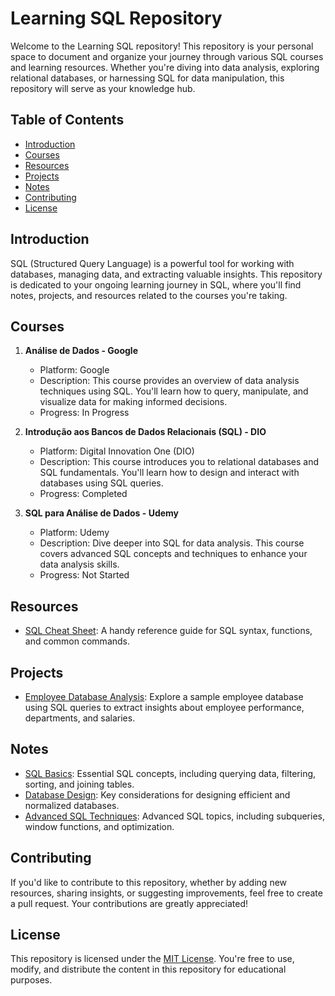 # Learning SQL Repository

Welcome to the Learning SQL repository! This repository is your personal space to document and organize your journey through various SQL courses and learning resources. Whether you're diving into data analysis, exploring relational databases, or harnessing SQL for data manipulation, this repository will serve as your knowledge hub.

## Table of Contents

- [Introduction](#introduction)
- [Courses](#courses)
- [Resources](#resources)
- [Projects](#projects)
- [Notes](#notes)
- [Contributing](#contributing)
- [License](#license)

## Introduction

SQL (Structured Query Language) is a powerful tool for working with databases, managing data, and extracting valuable insights. This repository is dedicated to your ongoing learning journey in SQL, where you'll find notes, projects, and resources related to the courses you're taking.

## Courses

1. **Análise de Dados - Google**
   - Platform: Google
   - Description: This course provides an overview of data analysis techniques using SQL. You'll learn how to query, manipulate, and visualize data for making informed decisions.
   - Progress: In Progress

2. **Introdução aos Bancos de Dados Relacionais (SQL) - DIO**
   - Platform: Digital Innovation One (DIO)
   - Description: This course introduces you to relational databases and SQL fundamentals. You'll learn how to design and interact with databases using SQL queries.
   - Progress: Completed

3. **SQL para Análise de Dados - Udemy**
   - Platform: Udemy
   - Description: Dive deeper into SQL for data analysis. This course covers advanced SQL concepts and techniques to enhance your data analysis skills.
   - Progress: Not Started

## Resources

- [SQL Cheat Sheet](resources/sql-cheat-sheet.pdf): A handy reference guide for SQL syntax, functions, and common commands.

## Projects

- [Employee Database Analysis](projects/employee-database-analysis/): Explore a sample employee database using SQL queries to extract insights about employee performance, departments, and salaries.

## Notes

- [SQL Basics](notes/sql-basics.md): Essential SQL concepts, including querying data, filtering, sorting, and joining tables.
- [Database Design](notes/database-design.md): Key considerations for designing efficient and normalized databases.
- [Advanced SQL Techniques](notes/advanced-sql-techniques.md): Advanced SQL topics, including subqueries, window functions, and optimization.

## Contributing

If you'd like to contribute to this repository, whether by adding new resources, sharing insights, or suggesting improvements, feel free to create a pull request. Your contributions are greatly appreciated!

## License

This repository is licensed under the [MIT License](LICENSE). You're free to use, modify, and distribute the content in this repository for educational purposes.
